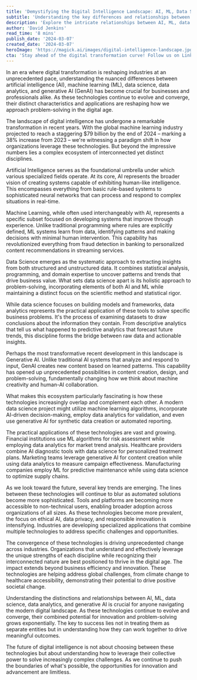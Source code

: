```yaml
---
title: 'Demystifying the Digital Intelligence Landscape: AI, ML, Data Science, Data Analytics, and GenAI'
subtitle: 'Understanding the key differences and relationships between today’s most important digital technologies'
description: 'Explore the intricate relationships between AI, ML, data science, data analytics, and generative AI in this comprehensive guide. Learn how these technologies are reshaping industries and driving innovation in the digital age, with practical insights into their applications and future trends.'
author: 'David Jenkins'
read_time: '8 mins'
publish_date: '2024-03-07'
created_date: '2024-03-07'
heroImage: 'https://magick.ai/images/digital-intelligence-landscape.jpg'
cta: 'Stay ahead of the digital transformation curve! Follow us on LinkedIn for daily insights into AI, machine learning, and data science developments that are shaping the future of business and technology.'
---
```


In an era where digital transformation is reshaping industries at an unprecedented pace, understanding the nuanced differences between artificial intelligence (AI), machine learning (ML), data science, data analytics, and generative AI (GenAI) has become crucial for businesses and professionals alike. As these technologies continue to evolve and converge, their distinct characteristics and applications are reshaping how we approach problem-solving in the digital age.

The landscape of digital intelligence has undergone a remarkable transformation in recent years. With the global machine learning industry projected to reach a staggering $79 billion by the end of 2024 – marking a 38% increase from 2023 – we're witnessing a paradigm shift in how organizations leverage these technologies. But beyond the impressive numbers lies a complex ecosystem of interconnected yet distinct disciplines.

Artificial Intelligence serves as the foundational umbrella under which various specialized fields operate. At its core, AI represents the broader vision of creating systems capable of exhibiting human-like intelligence. This encompasses everything from basic rule-based systems to sophisticated neural networks that can process and respond to complex situations in real-time.

Machine Learning, while often used interchangeably with AI, represents a specific subset focused on developing systems that improve through experience. Unlike traditional programming where rules are explicitly defined, ML systems learn from data, identifying patterns and making decisions with minimal human intervention. This capability has revolutionized everything from fraud detection in banking to personalized content recommendations in streaming services.

Data Science emerges as the systematic approach to extracting insights from both structured and unstructured data. It combines statistical analysis, programming, and domain expertise to uncover patterns and trends that drive business value. What sets data science apart is its holistic approach to problem-solving, incorporating elements of both AI and ML while maintaining a distinct focus on the scientific method and statistical rigor.

While data science focuses on building models and frameworks, data analytics represents the practical application of these tools to solve specific business problems. It's the process of examining datasets to draw conclusions about the information they contain. From descriptive analytics that tell us what happened to predictive analytics that forecast future trends, this discipline forms the bridge between raw data and actionable insights.

Perhaps the most transformative recent development in this landscape is Generative AI. Unlike traditional AI systems that analyze and respond to input, GenAI creates new content based on learned patterns. This capability has opened up unprecedented possibilities in content creation, design, and problem-solving, fundamentally changing how we think about machine creativity and human-AI collaboration.

What makes this ecosystem particularly fascinating is how these technologies increasingly overlap and complement each other. A modern data science project might utilize machine learning algorithms, incorporate AI-driven decision-making, employ data analytics for validation, and even use generative AI for synthetic data creation or automated reporting.

The practical applications of these technologies are vast and growing. Financial institutions use ML algorithms for risk assessment while employing data analytics for market trend analysis. Healthcare providers combine AI diagnostic tools with data science for personalized treatment plans. Marketing teams leverage generative AI for content creation while using data analytics to measure campaign effectiveness. Manufacturing companies employ ML for predictive maintenance while using data science to optimize supply chains.

As we look toward the future, several key trends are emerging. The lines between these technologies will continue to blur as automated solutions become more sophisticated. Tools and platforms are becoming more accessible to non-technical users, enabling broader adoption across organizations of all sizes. As these technologies become more prevalent, the focus on ethical AI, data privacy, and responsible innovation is intensifying. Industries are developing specialized applications that combine multiple technologies to address specific challenges and opportunities.

The convergence of these technologies is driving unprecedented change across industries. Organizations that understand and effectively leverage the unique strengths of each discipline while recognizing their interconnected nature are best positioned to thrive in the digital age. The impact extends beyond business efficiency and innovation. These technologies are helping address global challenges, from climate change to healthcare accessibility, demonstrating their potential to drive positive societal change.

Understanding the distinctions and relationships between AI, ML, data science, data analytics, and generative AI is crucial for anyone navigating the modern digital landscape. As these technologies continue to evolve and converge, their combined potential for innovation and problem-solving grows exponentially. The key to success lies not in treating them as separate entities but in understanding how they can work together to drive meaningful outcomes.

The future of digital intelligence is not about choosing between these technologies but about understanding how to leverage their collective power to solve increasingly complex challenges. As we continue to push the boundaries of what's possible, the opportunities for innovation and advancement are limitless.